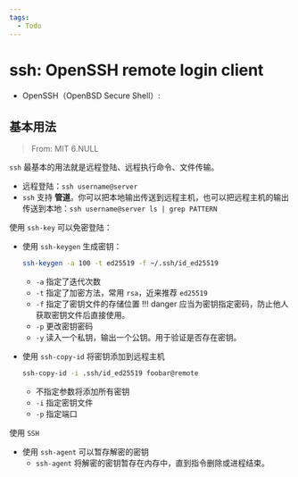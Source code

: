 ```yaml
---
tags:
  - Todo
---
```


# ssh: OpenSSH remote login client

*   OpenSSH（OpenBSD Secure Shell）: 

## 基本用法

>   From: MIT 6.NULL

`ssh` 最基本的用法就是远程登陆、远程执行命令、文件传输。

* 远程登陆：`ssh username@server`
* `ssh` 支持 **管道**。你可以把本地输出传送到远程主机，也可以把远程主机的输出传送到本地：`ssh username@server ls | grep PATTERN`

使用 `ssh-key` 可以免密登陆：

* 使用 `ssh-keygen` 生成密钥：

    ```bash
    ssh-keygen -a 100 -t ed25519 -f ~/.ssh/id_ed25519
    ```

    * `-a` 指定了迭代次数
    * `-t` 指定了加密方法，常用 `rsa`，近来推荐 `ed25519`
    * `-f` 指定了密钥文件的存储位置
      !!! danger
        应当为密钥指定密码，防止他人获取密钥文件后直接使用。
    * `-p` 更改密钥密码
    * `-y` 读入一个私钥，输出一个公钥。用于验证是否存在密钥。

* 使用 `ssh-copy-id` 将密钥添加到远程主机

  ```bash
  ssh-copy-id -i .ssh/id_ed25519 foobar@remote
  ```

  * 不指定参数将添加所有密钥
  * `-i` 指定密钥文件
  * `-p` 指定端口

使用 `SSH` 

* 使用 `ssh-agent` 可以暂存解密的密钥
    * `ssh-agent` 将解密的密钥暂存在内存中，直到指令删除或进程结束。
